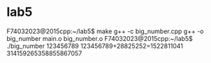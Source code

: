 # lab5
F74032023@2015cpp:~/lab5$ make
g++ -c big_number.cpp
g++ -o big_number main.o big_number.o
F74032023@2015cpp:~/lab5$ ./big_number
123456789
123456789+28825252=1522811041
314159265358855867057
